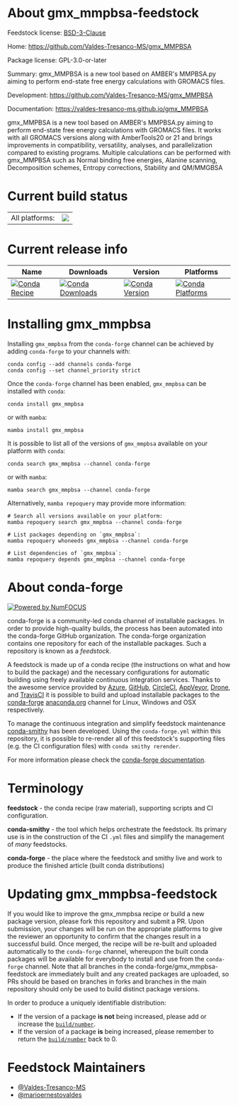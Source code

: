 About gmx_mmpbsa-feedstock
==========================

Feedstock license: [BSD-3-Clause](https://github.com/conda-forge/gmx_mmpbsa-feedstock/blob/main/LICENSE.txt)

Home: https://github.com/Valdes-Tresanco-MS/gmx_MMPBSA

Package license: GPL-3.0-or-later

Summary: gmx_MMPBSA is a new tool based on AMBER's MMPBSA.py aiming to perform end-state free energy calculations with GROMACS files.

Development: https://github.com/Valdes-Tresanco-MS/gmx_MMPBSA

Documentation: https://valdes-tresanco-ms.github.io/gmx_MMPBSA

gmx_MMPBSA is a new tool based on AMBER's MMPBSA.py aiming to perform end-state free energy calculations with
GROMACS files. It works with all GROMACS versions along with AmberTools20 or 21 and brings improvements in
compatibility, versatility, analyses, and parallelization compared to existing programs.
Multiple calculations can be performed with gmx_MMPBSA such as Normal binding free energies, Alanine scanning,
Decomposition schemes, Entropy corrections, Stability and QM/MMGBSA


Current build status
====================


<table><tr><td>All platforms:</td>
    <td>
      <a href="https://dev.azure.com/conda-forge/feedstock-builds/_build/latest?definitionId=15070&branchName=main">
        <img src="https://dev.azure.com/conda-forge/feedstock-builds/_apis/build/status/gmx_mmpbsa-feedstock?branchName=main">
      </a>
    </td>
  </tr>
</table>

Current release info
====================

| Name | Downloads | Version | Platforms |
| --- | --- | --- | --- |
| [![Conda Recipe](https://img.shields.io/badge/recipe-gmx_mmpbsa-green.svg)](https://anaconda.org/conda-forge/gmx_mmpbsa) | [![Conda Downloads](https://img.shields.io/conda/dn/conda-forge/gmx_mmpbsa.svg)](https://anaconda.org/conda-forge/gmx_mmpbsa) | [![Conda Version](https://img.shields.io/conda/vn/conda-forge/gmx_mmpbsa.svg)](https://anaconda.org/conda-forge/gmx_mmpbsa) | [![Conda Platforms](https://img.shields.io/conda/pn/conda-forge/gmx_mmpbsa.svg)](https://anaconda.org/conda-forge/gmx_mmpbsa) |

Installing gmx_mmpbsa
=====================

Installing `gmx_mmpbsa` from the `conda-forge` channel can be achieved by adding `conda-forge` to your channels with:

```
conda config --add channels conda-forge
conda config --set channel_priority strict
```

Once the `conda-forge` channel has been enabled, `gmx_mmpbsa` can be installed with `conda`:

```
conda install gmx_mmpbsa
```

or with `mamba`:

```
mamba install gmx_mmpbsa
```

It is possible to list all of the versions of `gmx_mmpbsa` available on your platform with `conda`:

```
conda search gmx_mmpbsa --channel conda-forge
```

or with `mamba`:

```
mamba search gmx_mmpbsa --channel conda-forge
```

Alternatively, `mamba repoquery` may provide more information:

```
# Search all versions available on your platform:
mamba repoquery search gmx_mmpbsa --channel conda-forge

# List packages depending on `gmx_mmpbsa`:
mamba repoquery whoneeds gmx_mmpbsa --channel conda-forge

# List dependencies of `gmx_mmpbsa`:
mamba repoquery depends gmx_mmpbsa --channel conda-forge
```


About conda-forge
=================

[![Powered by
NumFOCUS](https://img.shields.io/badge/powered%20by-NumFOCUS-orange.svg?style=flat&colorA=E1523D&colorB=007D8A)](https://numfocus.org)

conda-forge is a community-led conda channel of installable packages.
In order to provide high-quality builds, the process has been automated into the
conda-forge GitHub organization. The conda-forge organization contains one repository
for each of the installable packages. Such a repository is known as a *feedstock*.

A feedstock is made up of a conda recipe (the instructions on what and how to build
the package) and the necessary configurations for automatic building using freely
available continuous integration services. Thanks to the awesome service provided by
[Azure](https://azure.microsoft.com/en-us/services/devops/), [GitHub](https://github.com/),
[CircleCI](https://circleci.com/), [AppVeyor](https://www.appveyor.com/),
[Drone](https://cloud.drone.io/welcome), and [TravisCI](https://travis-ci.com/)
it is possible to build and upload installable packages to the
[conda-forge](https://anaconda.org/conda-forge) [anaconda.org](https://anaconda.org/)
channel for Linux, Windows and OSX respectively.

To manage the continuous integration and simplify feedstock maintenance
[conda-smithy](https://github.com/conda-forge/conda-smithy) has been developed.
Using the ``conda-forge.yml`` within this repository, it is possible to re-render all of
this feedstock's supporting files (e.g. the CI configuration files) with ``conda smithy rerender``.

For more information please check the [conda-forge documentation](https://conda-forge.org/docs/).

Terminology
===========

**feedstock** - the conda recipe (raw material), supporting scripts and CI configuration.

**conda-smithy** - the tool which helps orchestrate the feedstock.
                   Its primary use is in the construction of the CI ``.yml`` files
                   and simplify the management of *many* feedstocks.

**conda-forge** - the place where the feedstock and smithy live and work to
                  produce the finished article (built conda distributions)


Updating gmx_mmpbsa-feedstock
=============================

If you would like to improve the gmx_mmpbsa recipe or build a new
package version, please fork this repository and submit a PR. Upon submission,
your changes will be run on the appropriate platforms to give the reviewer an
opportunity to confirm that the changes result in a successful build. Once
merged, the recipe will be re-built and uploaded automatically to the
`conda-forge` channel, whereupon the built conda packages will be available for
everybody to install and use from the `conda-forge` channel.
Note that all branches in the conda-forge/gmx_mmpbsa-feedstock are
immediately built and any created packages are uploaded, so PRs should be based
on branches in forks and branches in the main repository should only be used to
build distinct package versions.

In order to produce a uniquely identifiable distribution:
 * If the version of a package **is not** being increased, please add or increase
   the [``build/number``](https://docs.conda.io/projects/conda-build/en/latest/resources/define-metadata.html#build-number-and-string).
 * If the version of a package **is** being increased, please remember to return
   the [``build/number``](https://docs.conda.io/projects/conda-build/en/latest/resources/define-metadata.html#build-number-and-string)
   back to 0.

Feedstock Maintainers
=====================

* [@Valdes-Tresanco-MS](https://github.com/Valdes-Tresanco-MS/)
* [@marioernestovaldes](https://github.com/marioernestovaldes/)

